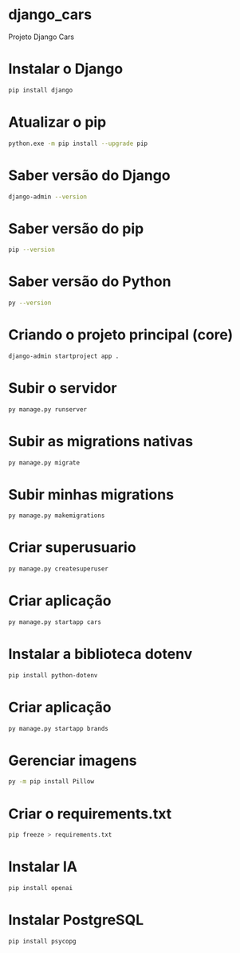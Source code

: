 # django_cars

Projeto Django Cars

# Instalar o Django

````bash
pip install django
````

# Atualizar o pip

````bash
python.exe -m pip install --upgrade pip
````

# Saber versão do Django

````bash
django-admin --version
````

# Saber versão do pip

````bash
pip --version
````

# Saber versão do Python

````bash
py --version
````

# Criando o projeto principal (core)

````bash
django-admin startproject app .
````

# Subir o servidor

````bash
py manage.py runserver
````

# Subir as migrations nativas

````bash
py manage.py migrate
````

# Subir minhas migrations

````bash
py manage.py makemigrations
````

# Criar superusuario

````bash
py manage.py createsuperuser
````

# Criar aplicação

````bash
py manage.py startapp cars
````

# Instalar a biblioteca dotenv

````bash
pip install python-dotenv
````

# Criar aplicação

````bash
py manage.py startapp brands
````

# Gerenciar imagens

````bash
py -m pip install Pillow
````

# Criar o requirements.txt

````bash
pip freeze > requirements.txt
````

# Instalar IA

````bash
pip install openai
````

# Instalar PostgreSQL

````bash
pip install psycopg
````